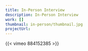 ```yaml
---
title: In-Person Interview
description: In-Person Interview
work: []
thumbnail: in-person/thumbnail.jpg
projectUrl:
---
```


{{< vimeo 884152385 >}}
